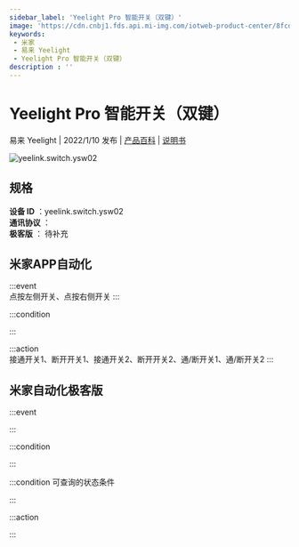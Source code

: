 ```yaml
---
sidebar_label: 'Yeelight Pro 智能开关（双键）'
image: 'https://cdn.cnbj1.fds.api.mi-img.com/iotweb-product-center/8fcd5b4a41e66eb68ebc43b562e27f55_1625474475021.png?GalaxyAccessKeyId=AKVGLQWBOVIRQ3XLEW&Expires=9223372036854775807&Signature=R9j9PWhIEH9tvRwW7Lm+dZfT2LM='
keywords: 
 - 米家
 - 易来 Yeelight
 - Yeelight Pro 智能开关（双键）
description : ''
---
```

# Yeelight Pro 智能开关（双键）

易来 Yeelight | 2022/1/10 发布 | [产品百科](https://home.mi.com/webapp/content/baike/product/index.html?model=yeelink.switch.ysw02/) | [说明书](https://home.mi.com/views/introduction.html?model=yeelink.switch.ysw02&region=cn)

![yeelink.switch.ysw02](https://cdn.cnbj1.fds.api.mi-img.com/iotweb-product-center/8fcd5b4a41e66eb68ebc43b562e27f55_1625474475021.png?GalaxyAccessKeyId=AKVGLQWBOVIRQ3XLEW&Expires=9223372036854775807&Signature=R9j9PWhIEH9tvRwW7Lm+dZfT2LM=)

## 规格  
> 
**设备 ID** ：yeelink.switch.ysw02  
**通讯协议** ：  
**极客版**  ： 待补充 


## 米家APP自动化  

:::event  
点按左侧开关、点按右侧开关
:::

:::condition  

:::

:::action   
接通开关1、断开开关1、接通开关2、断开开关2、通/断开关1、通/断开关2
:::

## 米家自动化极客版  

:::event  

:::

:::condition  

:::

:::condition 可查询的状态条件  

:::

:::action  

:::

        
